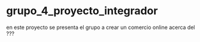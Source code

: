 # grupo_4_proyecto_integrador
en este proyecto se presenta el grupo a crear un comercio online acerca del ???
